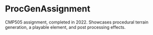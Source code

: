 # ProcGenAssignment
CMP505 assignment, completed in 2022. Showcases procedural terrain generation, a playable element, and post processing effects.
